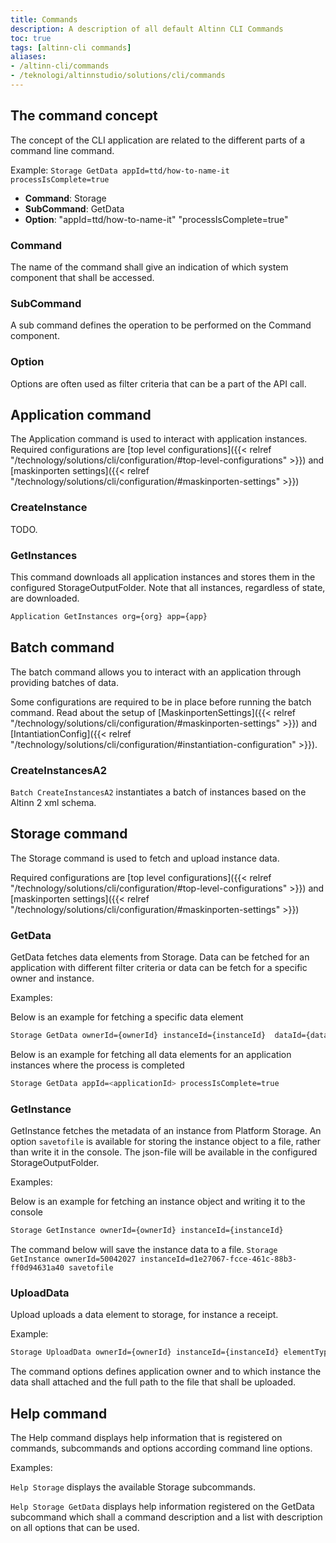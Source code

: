 ```yaml
---
title: Commands
description: A description of all default Altinn CLI Commands
toc: true
tags: [altinn-cli commands]
aliases:
- /altinn-cli/commands
- /teknologi/altinnstudio/solutions/cli/commands
---
```


## The command concept

The concept of the CLI application are related to the different parts of a command line command.

Example: `Storage GetData appId=ttd/how-to-name-it processIsComplete=true`

- **Command**: Storage
- **SubCommand**: GetData
- **Option**: "appId=ttd/how-to-name-it" "processIsComplete=true"

### Command

The name of the command shall give an indication of which system component that shall be accessed.

### SubCommand

A sub command defines the operation to be performed on the Command component.

### Option

Options are often used as filter criteria that can be a part of the API call.


## Application command

The Application command is used to interact with application instances. 
Required configurations are [top level configurations]({{< relref "/technology/solutions/cli/configuration/#top-level-configurations" >}}) and [maskinporten settings]({{< relref "/technology/solutions/cli/configuration/#maskinporten-settings" >}})

### CreateInstance
TODO.

### GetInstances

This command downloads all application instances and stores them in the configured StorageOutputFolder.
Note that all instances, regardless of state, are downloaded. 

```bash
Application GetInstances org={org} app={app}
```

## Batch command

The batch command allows you to interact with an application through providing batches of data.

Some configurations are required to be in place before running the batch command.
Read about the setup of [MaskinportenSettings]({{< relref "/technology/solutions/cli/configuration/#maskinporten-settings" >}}) and [IntantiationConfig]({{< relref "/technology/solutions/cli/configuration/#instantiation-configuration" >}}).

### CreateInstancesA2

`Batch CreateInstancesA2` instantiates a batch of instances based on the Altinn 2 xml schema.

## Storage command

The Storage command is used to fetch and upload instance data.  

Required configurations are [top level configurations]({{< relref "/technology/solutions/cli/configuration/#top-level-configurations" >}}) and [maskinporten settings]({{< relref "/technology/solutions/cli/configuration/#maskinporten-settings" >}})

### GetData

GetData fetches data elements from Storage. Data can be fetched for an application with different filter criteria or data can be fetch for a specific owner and instance. 

Examples:
 
Below is an example for fetching a specific data element

```bash 
Storage GetData ownerId={ownerId} instanceId={instanceId}  dataId={dataId}
```

Below is an example for fetching all data elements for an application instances where the process is completed

```bash
Storage GetData appId=<applicationId> processIsComplete=true
```

### GetInstance

GetInstance fetches the metadata of an instance from Platform Storage. 
An option `savetofile` is available for storing the instance object to a file, rather than write it in the console.
The json-file will be available in the configured StorageOutputFolder. 

Examples: 

Below is an example for fetching an instance object and writing it to the console 

```bash 
Storage GetInstance ownerId={ownerId} instanceId={instanceId} 
```

The command below will save the instance data to a file.
`Storage GetInstance ownerId=50042027 instanceId=d1e27067-fcce-461c-88b3-ff0d94631a40 savetofile`

### UploadData

Upload uploads a data element to storage, for instance a receipt. 

Example:

```bash
Storage UploadData ownerId={ownerId} instanceId={instanceId} elementType={elementType} file={filepath}
```

The command options defines application owner and to which instance the data shall attached and the full path to the file that shall be uploaded.  

## Help command

The Help command displays help information that is registered on commands, subcommands and options according command line options. 

Examples: 

`Help Storage` displays the available Storage subcommands.

`Help Storage GetData` displays help information registered on the GetData subcommand which shall a command description and a list with description on all options that can be used. 

